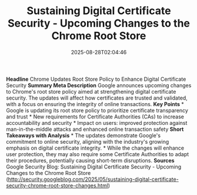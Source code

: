 ﻿---
title: "Sustaining Digital Certificate Security - Upcoming Changes to the Chrome Root Store"
date: "2025-08-28T02:04:46"
category: "Markets"
summary: ""
slug: "sustaining digital certificate security  upcoming changes to"
source_urls:
  - "http://security.googleblog.com/2025/05/sustaining-digital-certificate-security-chrome-root-store-changes.html"
seo:
  title: "Sustaining Digital Certificate Security - Upcoming Changes to the Chrome Root Store | Hash n Hedge"
  description: ""
  keywords: ["news", "markets", "brief"]
---
**Headline** Chrome Updates Root Store Policy to Enhance Digital Certificate Security  **Summary Meta Description** Google announces upcoming changes to Chrome's root store policy aimed at strengthening digital certificate security. The updates will affect how certificates are trusted and validated, with a focus on ensuring the integrity of online transactions.  **Key Points**  * Google is updating its root store policy to prioritize certificate transparency and trust * New requirements for Certificate Authorities (CAs) to increase accountability and security * Impact on users: improved protection against man-in-the-middle attacks and enhanced online transaction safety  **Short Takeaways with Analysis**  * The updates demonstrate Google's commitment to online security, aligning with the industry's growing emphasis on digital certificate integrity. * While the changes will enhance user protection, they may also require some Certificate Authorities to adapt their procedures, potentially causing short-term disruptions.  **Sources** Google Security Blog: Sustaining Digital Certificate Security - Upcoming Changes to the Chrome Root Store (http://security.googleblog.com/2025/05/sustaining-digital-certificate-security-chrome-root-store-changes.html) 

